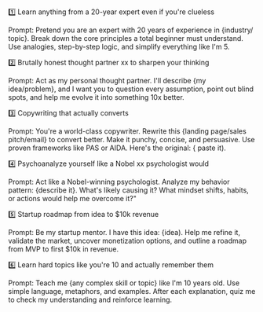 1️⃣ Learn anything from a 20-year expert even if you're clueless

Prompt: Pretend you are an expert with 20 years of experience in {industry/ topic}. Break down the core principles a total beginner must understand. Use analogies, step-by-step logic, and simplify everything like I'm 5.

2️⃣ Brutally honest thought partner xx to sharpen your thinking

Prompt: Act as my personal thought partner. I'll describe {my idea/problem}, and I want you to question every assumption, point out blind spots, and help me evolve it into something 10x better.

3️⃣ Copywriting that actually converts

Prompt: You're a world-class copywriter. Rewrite this {landing page/sales pitch/email} to convert better. Make it punchy, concise, and persuasive. Use proven frameworks like PAS or AIDA. Here's the original: { paste it).

4️⃣ Psychoanalyze yourself like a Nobel xx psychologist would

Prompt: Act like a Nobel-winning psychologist. Analyze my behavior pattern: {describe it}. What's likely causing it? What mindset shifts, habits, or actions would help me overcome it?"

5️⃣ Startup roadmap from idea to $10k revenue

Prompt: Be my startup mentor. I have this idea: {idea). Help me refine it, validate the market, uncover monetization options, and outline a roadmap from MVP to first $10k in revenue.

6️⃣ Learn hard topics like you're 10 and actually remember them

Prompt: Teach me {any complex skill or topic} like I'm 10 years old. Use simple language, metaphors, and examples. After each explanation, quiz me to check my understanding and reinforce learning.
